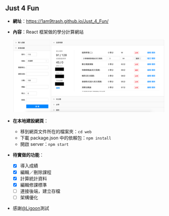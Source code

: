 ## Just 4 Fun

- **網址**：https://1am9trash.github.io/Just_4_Fun/

- **內容**：React 框架做的學分計算網站

  ![](img/sample.png)

- **在本地建設網頁**：

  - 移到網頁文件所在的檔案夾：`cd web`
  - 下載 package.json 中的依賴包：`npm install`
  - 開啟 server：`npm start`

- **待實做的功能**：

  - [x] 導入成績
  - [x] 編輯／刪除課程
  - [x] 計算統計資料
  - [x] 編輯修課標準
  - [ ] 連接後端，建立存檔
  - [ ] 架構優化

- 感謝[@Ligoon](https://github.com/Ligoon)測試
